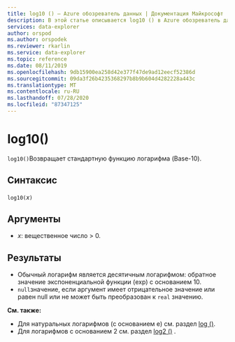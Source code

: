 ```yaml
---
title: log10 () — Azure обозреватель данных | Документация Майкрософт
description: В этой статье описывается log10 () в Azure обозреватель данных.
services: data-explorer
author: orspod
ms.author: orspodek
ms.reviewer: rkarlin
ms.service: data-explorer
ms.topic: reference
ms.date: 08/11/2019
ms.openlocfilehash: 9db15900ea258d42e377f47de9ad12eecf52386d
ms.sourcegitcommit: 09da3f26b4235368297b8b9b604d4282228a443c
ms.translationtype: MT
ms.contentlocale: ru-RU
ms.lasthandoff: 07/28/2020
ms.locfileid: "87347125"
---
```

# <a name="log10"></a>log10()

`log10()`Возвращает стандартную функцию логарифма (Base-10).  

## <a name="syntax"></a>Синтаксис

`log10(`*x*`)`

## <a name="arguments"></a>Аргументы

* *x*: вещественное число > 0.

## <a name="returns"></a>Результаты

* Обычный логарифм является десятичным логарифмом: обратное значение экспоненциальной функции (exp) с основанием 10.
* `null`значение, если аргумент имеет отрицательное значение или равен null или не может быть преобразован к `real` значению. 

**См. также:**

* Для натуральных логарифмов (с основанием e) см. раздел [log ()](log-function.md).
* Для логарифмов с основанием 2 см. раздел [log2 ()](log2-function.md) .